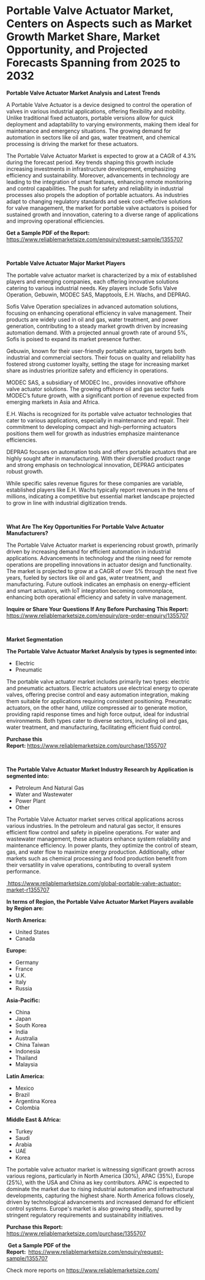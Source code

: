 <p><h1>Portable Valve Actuator Market, Centers on Aspects such as Market Growth Market Share, Market Opportunity, and Projected Forecasts Spanning from 2025 to 2032</h1></p><p><strong>Portable Valve Actuator Market Analysis and Latest Trends</strong></p>
<p><p>A Portable Valve Actuator is a device designed to control the operation of valves in various industrial applications, offering flexibility and mobility. Unlike traditional fixed actuators, portable versions allow for quick deployment and adaptability to varying environments, making them ideal for maintenance and emergency situations. The growing demand for automation in sectors like oil and gas, water treatment, and chemical processing is driving the market for these actuators. </p><p>The Portable Valve Actuator Market is expected to grow at a CAGR of 4.3% during the forecast period. Key trends shaping this growth include increasing investments in infrastructure development, emphasizing efficiency and sustainability. Moreover, advancements in technology are leading to the integration of smart features, enhancing remote monitoring and control capabilities. The push for safety and reliability in industrial processes also propels the adoption of portable actuators. As industries adapt to changing regulatory standards and seek cost-effective solutions for valve management, the market for portable valve actuators is poised for sustained growth and innovation, catering to a diverse range of applications and improving operational efficiencies.</p></p>
<p><strong>Get a Sample PDF of the Report:&nbsp;</strong> <a href="https://www.reliablemarketsize.com/enquiry/request-sample/1355707?utm_campaign=2640&utm_medium=2&utm_source=Github&utm_content=ia&utm_term=09042025&utm_id=portable-valve-actuator">https://www.reliablemarketsize.com/enquiry/request-sample/1355707</a></p>
<p>&nbsp;</p>
<p><strong>Portable Valve Actuator Major Market Players</strong></p>
<p><p>The portable valve actuator market is characterized by a mix of established players and emerging companies, each offering innovative solutions catering to various industrial needs. Key players include Sofis Valve Operation, Gebuwin, MODEC SAS, Mapptools, E.H. Wachs, and DEPRAG.</p><p>Sofis Valve Operation specializes in advanced automation solutions, focusing on enhancing operational efficiency in valve management. Their products are widely used in oil and gas, water treatment, and power generation, contributing to a steady market growth driven by increasing automation demand. With a projected annual growth rate of around 5%, Sofis is poised to expand its market presence further.</p><p>Gebuwin, known for their user-friendly portable actuators, targets both industrial and commercial sectors. Their focus on quality and reliability has fostered strong customer loyalty, setting the stage for increasing market share as industries prioritize safety and efficiency in operations.</p><p>MODEC SAS, a subsidiary of MODEC Inc., provides innovative offshore valve actuator solutions. The growing offshore oil and gas sector fuels MODEC’s future growth, with a significant portion of revenue expected from emerging markets in Asia and Africa. </p><p>E.H. Wachs is recognized for its portable valve actuator technologies that cater to various applications, especially in maintenance and repair. Their commitment to developing compact and high-performing actuators positions them well for growth as industries emphasize maintenance efficiencies.</p><p>DEPRAG focuses on automation tools and offers portable actuators that are highly sought after in manufacturing. With their diversified product range and strong emphasis on technological innovation, DEPRAG anticipates robust growth.</p><p>While specific sales revenue figures for these companies are variable, established players like E.H. Wachs typically report revenues in the tens of millions, indicating a competitive but essential market landscape projected to grow in line with industrial digitization trends.</p></p>
<p>&nbsp;</p>
<p><strong>What Are The Key Opportunities For Portable Valve Actuator Manufacturers?</strong></p>
<p><p>The Portable Valve Actuator market is experiencing robust growth, primarily driven by increasing demand for efficient automation in industrial applications. Advancements in technology and the rising need for remote operations are propelling innovations in actuator design and functionality. The market is projected to grow at a CAGR of over 5% through the next five years, fueled by sectors like oil and gas, water treatment, and manufacturing. Future outlook indicates an emphasis on energy-efficient and smart actuators, with IoT integration becoming commonplace, enhancing both operational efficiency and safety in valve management.</p></p>
<p><strong>Inquire or Share Your Questions If Any Before Purchasing This Report:</strong> <a href="https://www.reliablemarketsize.com/enquiry/pre-order-enquiry/1355707?utm_campaign=2640&utm_medium=2&utm_source=Github&utm_content=ia&utm_term=09042025&utm_id=portable-valve-actuator">https://www.reliablemarketsize.com/enquiry/pre-order-enquiry/1355707</a></p>
<p>&nbsp;</p>
<p><strong>Market Segmentation</strong></p>
<p><strong>The Portable Valve Actuator Market Analysis by types is segmented into:</strong></p>
<p><ul><li>Electric</li><li>Pneumatic</li></ul></p>
<p><p>The portable valve actuator market includes primarily two types: electric and pneumatic actuators. Electric actuators use electrical energy to operate valves, offering precise control and easy automation integration, making them suitable for applications requiring consistent positioning. Pneumatic actuators, on the other hand, utilize compressed air to generate motion, providing rapid response times and high force output, ideal for industrial environments. Both types cater to diverse sectors, including oil and gas, water treatment, and manufacturing, facilitating efficient fluid control.</p></p>
<p><strong>Purchase this Report:&nbsp;</strong><a href="https://www.reliablemarketsize.com/purchase/1355707?utm_campaign=2640&utm_medium=2&utm_source=Github&utm_content=ia&utm_term=09042025&utm_id=portable-valve-actuator">https://www.reliablemarketsize.com/purchase/1355707</a></p>
<p>&nbsp;</p>
<p><strong>The Portable Valve Actuator Market Industry Research by Application is segmented into:</strong></p>
<p><ul><li>Petroleum And Natural Gas</li><li>Water and Wastewater</li><li>Power Plant</li><li>Other</li></ul></p>
<p><p>The Portable Valve Actuator market serves critical applications across various industries. In the petroleum and natural gas sector, it ensures efficient flow control and safety in pipeline operations. For water and wastewater management, these actuators enhance system reliability and maintenance efficiency. In power plants, they optimize the control of steam, gas, and water flow to maximize energy production. Additionally, other markets such as chemical processing and food production benefit from their versatility in valve operations, contributing to overall system performance.</p></p>
<p><a href="https://www.reliablemarketsize.com/global-portable-valve-actuator-market-r1355707?utm_campaign=2640&utm_medium=2&utm_source=Github&utm_content=ia&utm_term=09042025&utm_id=portable-valve-actuator">&nbsp;https://www.reliablemarketsize.com/global-portable-valve-actuator-market-r1355707</a></p>
<p><strong>In terms of Region, the Portable Valve Actuator Market Players available by Region are:</strong></p>
<p>
    <p> <strong> North America: </strong>
        <ul>
            <li>United States</li>
            <li>Canada</li>
        </ul>
        </p> 
    <p> <strong> Europe: </strong>
        <ul>
            <li>Germany</li>
            <li>France</li>
            <li>U.K.</li>
            <li>Italy</li>
            <li>Russia</li>
        </ul>
        </p> 
    <p> <strong> Asia-Pacific: </strong>
        <ul>
            <li>China</li>
            <li>Japan</li>
            <li>South Korea</li>
            <li>India</li>
            <li>Australia</li>
            <li>China Taiwan</li>
            <li>Indonesia</li>
            <li>Thailand</li>
            <li>Malaysia</li>
        </ul>
        </p> 
    <p> <strong> Latin America: </strong>
        <ul>
            <li>Mexico</li>
            <li>Brazil</li>
            <li>Argentina Korea</li>
            <li>Colombia</li>
        </ul>
        </p> 
    <p> <strong> Middle East & Africa: </strong>
        <ul>
            <li>Turkey</li>
            <li>Saudi</li>
            <li>Arabia</li>
            <li>UAE</li>
            <li>Korea</li>
        </ul>
    </p>
    </p>
<p><p>The portable valve actuator market is witnessing significant growth across various regions, particularly in North America (30%), APAC (35%), Europe (25%), with the USA and China as key contributors. APAC is expected to dominate the market due to rising industrial automation and infrastructural developments, capturing the highest share. North America follows closely, driven by technological advancements and increased demand for efficient control systems. Europe's market is also growing steadily, spurred by stringent regulatory requirements and sustainability initiatives.</p></p>
<p><strong>Purchase this Report: </strong><a href="https://www.reliablemarketsize.com/purchase/1355707?utm_campaign=2640&utm_medium=2&utm_source=Github&utm_content=ia&utm_term=09042025&utm_id=portable-valve-actuator">https://www.reliablemarketsize.com/purchase/1355707</a></p>
<p>&nbsp;<strong>Get a Sample PDF of the Report:&nbsp;&nbsp;</strong><a href="https://www.reliablemarketsize.com/enquiry/request-sample/1355707?utm_campaign=2640&utm_medium=2&utm_source=Github&utm_content=ia&utm_term=09042025&utm_id=portable-valve-actuator">https://www.reliablemarketsize.com/enquiry/request-sample/1355707</a></p>
<p><strong></strong></p>
<p>Check more reports on <a href="https://www.reliablemarketsize.com/?utm_campaign=2640&utm_medium=2&utm_source=Github&utm_content=ia&utm_term=09042025&utm_id=portable-valve-actuator">https://www.reliablemarketsize.com/</a></p>